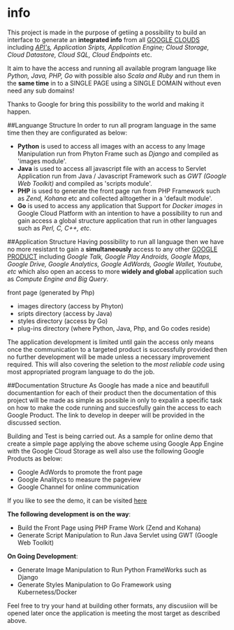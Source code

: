 info
====

This project is made in the purpose of getiing a possibility to build an interface to generate an **integrated info** from all [GOOGLE CLOUDS](https://cloud.google.com/developers/) including *[API's](https://developers.google.com/apis-explorer/#p/), Application Sripts, Application Engine; Cloud Storage, Cloud Datastore, Cloud SQL, Cloud Endpoints* etc. 

It aim to have the access and running all available program language like *Python, Java, PHP, Go* with possible also *Scala and Ruby* and run them in the **same time** in to a SINGLE PAGE using a SINGLE DOMAIN without even need any sub domains! 

Thanks to Google for bring this possibility to the world and making it happen.


##Languange Structure
In order to run all program language in the same time then they are configurated as below:
- **Python** is used to access all images with an access to any Image Manipulation run from Phyton Frame such as *Django* and compiled as 'images module'.
- **Java** is used to access all javascript file with an access to Servlet Application run from Java / Javascript Framework such as *GWT (Google Web Toolkit)* and compiled as 'scripts module'.
- **PHP** is used to generate the front page run from PHP Framework such as *Zend, Kohana* etc and collected alltogether in a 'default module'.
- **Go** is used to access any application that Support for *Docker images* in Google Cloud Platform with an intention to have a possibility to run and gain access a global structure application that run in other languages such as *Perl, C, C++, etc*. 


##Application Structure
Having possibility to run all language then we have no more resistant to gain a **simultaneously** access to any other [GOOGLE PRODUCT](https://developers.google.com/products/) including *Google Talk, Google Play Androids, Google Maps, Google Drive, Google Analytics, Google AdWords, Google Wallet, Youtube, etc* which also open an access to more **widely and global** application such as *Compute Engine and Big Query*.

front page (generated by Php)
- images directory (access by Phyton)
- sripts directory (access by Java)
- styles directory (access by Go)
- plug-ins directory (where Python, Java, Php, and Go codes reside)

The application development is limited until gain the access only means once the communication to a targeted product is successfully provided then no further development will be made unless a necessary improvement required. This will also covering the seletion to the *most reliable code* using most appropriated program language to do the job. 


##Documentation Structure
As Google has made a nice and beautifull documentantion for each of their product then the documentation of this project will be made as simple as possible in only to expalin a specific task on how to make the code running and succesfully gain the access to each Google Product. The link to develop in deeper will be provided in the discussed section.

Building and Test is being carried out. As a sample for online demo that create a simple page applying the above scheme using Google App Engine with the Google Cloud Storage as well also use the following Google Products as below:

- Google AdWords to promote the front page
- Google Analitycs to measure the pageview
- Google Channel for online communication

If you like to see the demo, it can be visited [here](http://tophyips.info)

**The following development is on the way**: 
- Build the Front Page using PHP Frame Work (Zend and Kohana)
- Generate Script Manipulation to Run Java Servlet using GWT (Google Web Toolkit)

**On Going Development**:
- Generate Image Manipulation to Run Python FrameWorks such as Django
- Generate Styles Manipulation to Go Framework using Kubernetess/Docker

Feel free to try your hand at building other formats, any discusiion will be opened later once the application is meeting the most target as described above.
